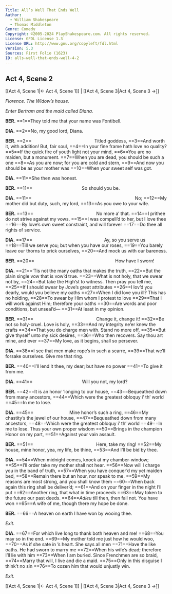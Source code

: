 ```yaml
---
Title: All’s Well That Ends Well
Author: 
  - William Shakespeare
  - Thomas Middleton
Genre: Comedy
Copyright: ©2005-2024 PlayShakespeare.com. All rights reserved.
License: GFDL License 1.3
License URL: http://www.gnu.org/copyleft/fdl.html
Version: 5.3
Sources: First Folio (1623)
ID: alls-well-that-ends-well-4-2
---
```


## Act 4, Scene 2
[[Act 4, Scene 1|← Act 4, Scene 1]] | [[Act 4, Scene 3|Act 4, Scene 3 →]]

*Florence. The Widow’s house.*

*Enter Bertram and the maid called Diana.*

**BER.**
==1==They told me that your name was Fontibell.

**DIA.**
==2==No, my good lord, Diana.

**BER.**
==2==              Titled goddess,
==3==And worth it, with addition! But, fair soul,
==4==In your fine frame hath love no quality?
==5==If the quick fire of youth light not your mind,
==6==You are no maiden, but a monument.
==7==When you are dead, you should be such a one
==8==As you are now; for you are cold and stern,
==9==And now you should be as your mother was
==10==When your sweet self was got.

**DIA.**
==11==She then was honest.

**BER.**
==11==           So should you be.

**DIA.**
==11==                       No;
==12==My mother did but duty, such, my lord,
==13==As you owe to your wife.

**BER.**
==13==              No more a’ that.
==14==I prithee do not strive against my vows.
==15==I was compell’d to her, but I love thee
==16==By love’s own sweet constraint, and will forever
==17==Do thee all rights of service.

**DIA.**
==17==                Ay, so you serve us
==18==Till we serve you; but when you have our roses,
==19==You barely leave our thorns to prick ourselves,
==20==And mock us with our bareness.

**BER.**
==20==                  How have I sworn!

**DIA.**
==21==’Tis not the many oaths that makes the truth,
==22==But the plain single vow that is vow’d true.
==23==What is not holy, that we swear not by,
==24==But take the High’st to witness. Then pray you tell me,
==25==If I should swear by Jove’s great attributes
==26==I lov’d you dearly, would you believe my oaths
==27==When I did love you ill? This has no holding,
==28==To swear by Him whom I protest to love
==29==That I will work against Him; therefore your oaths
==30==Are words and poor conditions, but unseal’d⁠—
==31==At least in my opinion.

**BER.**
==31==              Change it, change it!
==32==Be not so holy-cruel. Love is holy,
==33==And my integrity ne’er knew the crafts
==34==That you do charge men with. Stand no more off,
==35==But give thyself unto my sick desires,
==36==Who then recovers. Say thou art mine, and ever
==37==My love, as it begins, shall so persever.

**DIA.**
==38==I see that men make rope’s in such a scarre,
==39==That we’ll forsake ourselves. Give me that ring.

**BER.**
==40==I’ll lend it thee, my dear; but have no power
==41==To give it from me.

**DIA.**
==41==           Will you not, my lord?

**BER.**
==42==It is an honor ’longing to our house,
==43==Bequeathed down from many ancestors,
==44==Which were the greatest obloquy i’ th’ world
==45==In me to lose.

**DIA.**
==45==        Mine honor’s such a ring,
==46==My chastity’s the jewel of our house,
==47==Bequeathed down from many ancestors,
==48==Which were the greatest obloquy i’ th’ world
==49==In me to lose. Thus your own proper wisdom
==50==Brings in the champion Honor on my part,
==51==Against your vain assault.

**BER.**
==51==              Here, take my ring!
==52==My house, mine honor, yea, my life, be thine,
==53==And I’ll be bid by thee.

**DIA.**
==54==When midnight comes, knock at my chamber-window;
==55==I’ll order take my mother shall not hear.
==56==Now will I charge you in the band of truth,
==57==When you have conquer’d my yet maiden bed,
==58==Remain there but an hour, nor speak to me.
==59==My reasons are most strong, and you shall know them
==60==When back again this ring shall be deliver’d;
==61==And on your finger in the night I’ll put
==62==Another ring, that what in time proceeds
==63==May token to the future our past deeds.
==64==*Adieu* till then, then fail not. You have won
==65==A wife of me, though there my hope be done.

**BER.**
==66==A heaven on earth I have won by wooing thee.

*Exit.*

**DIA.**
==67==For which live long to thank both heaven and me!
==68==You may so in the end.
==69==My mother told me just how he would woo,
==70==As if she sate in ’s heart. She says all men
==71==Have the like oaths. He had sworn to marry me
==72==When his wife’s dead; therefore I’ll lie with him
==73==When I am buried. Since Frenchmen are so braid,
==74==Marry that will, I live and die a maid.
==75==Only in this disguise I think’t no sin
==76==To cozen him that would unjustly win.

*Exit.*

[[Act 4, Scene 1|← Act 4, Scene 1]] | [[Act 4, Scene 3|Act 4, Scene 3 →]]